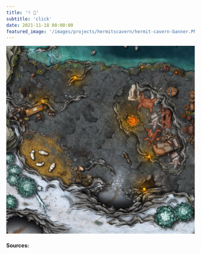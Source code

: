 ```yaml
---
title: '🃏 💭'
subtitle: 'click'
date: 2021-11-18 00:00:00
featured_image: '/images/projects/hermitscavern/hermit-cavern-banner.PNG'
---
```



![](/images/projects/hermitscavern/hc-small.jpg)


#### Sources:
[^1]: